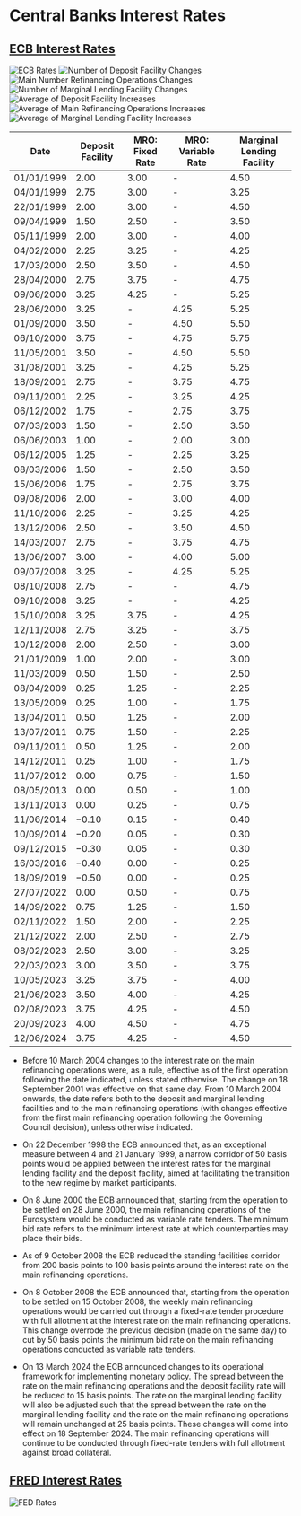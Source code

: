# Central Banks Interest Rates

## [ECB Interest Rates](https://www.ecb.europa.eu/stats/policy_and_exchange_rates/key_ecb_interest_rates/html/index.en.html)

![ECB Rates](ecb/ecb.png)
![Number of Deposit Facility Changes](ecb/ecb1.png)
![Main Number Refinancing Operations Changes](ecb/ecb2.png)
![Number of Marginal Lending Facility Changes](ecb/ecb3.png)
![Average of Deposit Facility Increases](ecb/ecb_avg1.png)
![Average of Main Refinancing Operations Increases](ecb/ecb_avg2.png)
![Average of Marginal Lending Facility Increases](ecb/ecb_avg3.png)

| Date       | Deposit Facility | MRO: Fixed Rate | MRO: Variable Rate | Marginal Lending Facility |
|------------|------------------|-----------------|--------------------|---------------------------|
| 01/01/1999 |       2.00       |       3.00      |          -         |            4.50           |
| 04/01/1999 |       2.75       |       3.00      |          -         |            3.25           |
| 22/01/1999 |       2.00       |       3.00      |          -         |            4.50           |
| 09/04/1999 |       1.50       |       2.50      |          -         |            3.50           |
| 05/11/1999 |       2.00       |       3.00      |          -         |            4.00           |
| 04/02/2000 |       2.25       |       3.25      |          -         |            4.25           |
| 17/03/2000 |       2.50       |       3.50      |          -         |            4.50           |
| 28/04/2000 |       2.75       |       3.75      |          -         |            4.75           |
| 09/06/2000 |       3.25       |       4.25      |          -         |            5.25           |
| 28/06/2000 |       3.25       |        -        |         4.25       |            5.25           |
| 01/09/2000 |       3.50       |        -        |         4.50       |            5.50           |
| 06/10/2000 |       3.75       |        -        |         4.75       |            5.75           |
| 11/05/2001 |       3.50       |        -        |         4.50       |            5.50           |
| 31/08/2001 |       3.25       |        -        |         4.25       |            5.25           |
| 18/09/2001 |       2.75       |        -        |         3.75       |            4.75           |
| 09/11/2001 |       2.25       |        -        |         3.25       |            4.25           |
| 06/12/2002 |       1.75       |        -        |         2.75       |            3.75           |
| 07/03/2003 |       1.50       |        -        |         2.50       |            3.50           |
| 06/06/2003 |       1.00       |        -        |         2.00       |            3.00           |
| 06/12/2005 |       1.25       |        -        |         2.25       |            3.25           |
| 08/03/2006 |       1.50       |        -        |         2.50       |            3.50           |
| 15/06/2006 |       1.75       |        -        |         2.75       |            3.75           |
| 09/08/2006 |       2.00       |        -        |         3.00       |            4.00           |
| 11/10/2006 |       2.25       |        -        |         3.25       |            4.25           |
| 13/12/2006 |       2.50       |        -        |         3.50       |            4.50           |
| 14/03/2007 |       2.75       |        -        |         3.75       |            4.75           |
| 13/06/2007 |       3.00       |        -        |         4.00       |            5.00           |
| 09/07/2008 |       3.25       |        -        |         4.25       |            5.25           |
| 08/10/2008 |       2.75       |        -        |          -         |            4.75           |
| 09/10/2008 |       3.25       |        -        |          -         |            4.25           |
| 15/10/2008 |       3.25       |       3.75      |          -         |            4.25           |
| 12/11/2008 |       2.75       |       3.25      |          -         |            3.75           |
| 10/12/2008 |       2.00       |       2.50      |          -         |            3.00           |
| 21/01/2009 |       1.00       |       2.00      |          -         |            3.00           |
| 11/03/2009 |       0.50       |       1.50      |          -         |            2.50           |
| 08/04/2009 |       0.25       |       1.25      |          -         |            2.25           |
| 13/05/2009 |       0.25       |       1.00      |          -         |            1.75           |
| 13/04/2011 |       0.50       |       1.25      |          -         |            2.00           |
| 13/07/2011 |       0.75       |       1.50      |          -         |            2.25           |
| 09/11/2011 |       0.50       |       1.25      |          -         |            2.00           |
| 14/12/2011 |       0.25       |       1.00      |          -         |            1.75           |
| 11/07/2012 |       0.00       |       0.75      |          -         |            1.50           |
| 08/05/2013 |       0.00       |       0.50      |          -         |            1.00           |
| 13/11/2013 |       0.00       |       0.25      |          -         |            0.75           |
| 11/06/2014 |      −0.10       |       0.15      |          -         |            0.40           |
| 10/09/2014 |      −0.20       |       0.05      |          -         |            0.30           |
| 09/12/2015 |      −0.30       |       0.05      |          -         |            0.30           |
| 16/03/2016 |      −0.40       |       0.00      |          -         |            0.25           |
| 18/09/2019 |      −0.50       |       0.00      |          -         |            0.25           |
| 27/07/2022 |       0.00       |       0.50      |          -         |            0.75           |
| 14/09/2022 |       0.75       |       1.25      |          -         |            1.50           |
| 02/11/2022 |       1.50       |       2.00      |          -         |            2.25           |
| 21/12/2022 |       2.00       |       2.50      |          -         |            2.75           |
| 08/02/2023 |       2.50       |       3.00      |          -         |            3.25           |
| 22/03/2023 |       3.00       |       3.50      |          -         |            3.75           |
| 10/05/2023 |       3.25       |       3.75      |          -         |            4.00           |
| 21/06/2023 |       3.50       |       4.00      |          -         |            4.25           |
| 02/08/2023 |       3.75       |       4.25      |          -         |            4.50           |
| 20/09/2023 |       4.00       |       4.50      |          -         |            4.75           |
| 12/06/2024 |       3.75       |       4.25      |          -         |            4.50           |


- Before 10 March 2004 changes to the interest rate on the main refinancing operations were, as a rule, effective as of the first operation following the date indicated, unless stated otherwise. The change on 18 September 2001 was effective on that same day. From 10 March 2004 onwards, the date refers both to the deposit and marginal lending facilities and to the main refinancing operations (with changes effective from the first main refinancing operation following the Governing Council decision), unless otherwise indicated.

- On 22 December 1998 the ECB announced that, as an exceptional measure between 4 and 21 January 1999, a narrow corridor of 50 basis points would be applied between the interest rates for the marginal lending facility and the deposit facility, aimed at facilitating the transition to the new regime by market participants.

- On 8 June 2000 the ECB announced that, starting from the operation to be settled on 28 June 2000, the main refinancing operations of the Eurosystem would be conducted as variable rate tenders. The minimum bid rate refers to the minimum interest rate at which counterparties may place their bids.
- As of 9 October 2008 the ECB reduced the standing facilities corridor from 200 basis points to 100 basis points around the interest rate on the main refinancing operations.

- On 8 October 2008 the ECB announced that, starting from the operation to be settled on 15 October 2008, the weekly main refinancing operations would be carried out through a fixed-rate tender procedure with full allotment at the interest rate on the main refinancing operations. This change overrode the previous decision (made on the same day) to cut by 50 basis points the minimum bid rate on the main refinancing operations conducted as variable rate tenders.

- On 13 March 2024 the ECB announced changes to its operational framework for implementing monetary policy. The spread between the rate on the main refinancing operations and the deposit facility rate will be reduced to 15 basis points. The rate on the marginal lending facility will also be adjusted such that the spread between the rate on the marginal lending facility and the rate on the main refinancing operations will remain unchanged at 25 basis points. These changes will come into effect on 18 September 2024. The main refinancing operations will continue to be conducted through fixed-rate tenders with full allotment against broad collateral.

## [FRED Interest Rates](https://fred.stlouisfed.org/series/DFF)

![FED Rates](fed/fed.png)